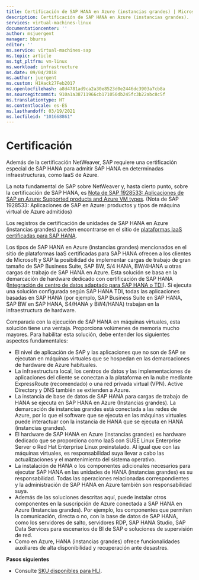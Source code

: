 ```yaml
---
title: Certificación de SAP HANA en Azure (instancias grandes) | Microsoft Docs
description: Certificación de SAP HANA en Azure (instancias grandes).
services: virtual-machines-linux
documentationcenter: ''
author: msjuergent
manager: bburns
editor: ''
ms.service: virtual-machines-sap
ms.topic: article
ms.tgt_pltfrm: vm-linux
ms.workload: infrastructure
ms.date: 09/04/2018
ms.author: juergent
ms.custom: H1Hack27Feb2017
ms.openlocfilehash: a8d4781ad9ca2a30e8523d0e2446dc3903a7cb8a
ms.sourcegitcommit: 910a1a38711966cb171050db245fc3b22abc8c5f
ms.translationtype: HT
ms.contentlocale: es-ES
ms.lasthandoff: 03/19/2021
ms.locfileid: "101668861"
---
```

# <a name="certification"></a>Certificación

Además de la certificación NetWeaver, SAP requiere una certificación especial de SAP HANA para admitir SAP HANA en determinadas infraestructuras, como IaaS de Azure.

La nota fundamental de SAP sobre NetWeaver y, hasta cierto punto, sobre la certificación de SAP HANA, es [Nota de SAP 1928533: Aplicaciones de SAP en Azure: Supported products and Azure VM types](https://launchpad.support.sap.com/#/notes/1928533). (Nota de SAP 1928533: Aplicaciones de SAP en Azure: productos y tipos de máquina virtual de Azure admitidos)

Los registros de certificación de unidades de SAP HANA en Azure (instancias grandes) pueden encontrarse en el sitio de [plataformas IaaS certificadas para SAP HANA](https://www.sap.com/dmc/exp/2014-09-02-hana-hardware/enEN/iaas.html#categories=Microsoft%20Azure). 

Los tipos de SAP HANA en Azure (instancias grandes) mencionados en el sitio de plataformas IaaS certificadas para SAP HANA ofrecen a los clientes de Microsoft y SAP la posibilidad de implementar cargas de trabajo de gran tamaño de SAP Business Suite, SAP BW, S/4 HANA, BW/4HANA u otras cargas de trabajo de SAP HANA en Azure. Esta solución se basa en la demarcación de hardware dedicado con certificación de SAP HANA ([Integración de centro de datos adaptado para SAP HANA o TDI](https://scn.sap.com/docs/DOC-63140)). Si ejecuta una solución configurada según SAP HANA TDI, todas las aplicaciones basadas en SAP HANA (por ejemplo, SAP Business Suite en SAP HANA, SAP BW en SAP HANA, S4/HANA y BW4/HANA) trabajan en la infraestructura de hardware.

Comparada con la ejecución de SAP HANA en máquinas virtuales, esta solución tiene una ventaja. Proporciona volúmenes de memoria mucho mayores. Para habilitar esta solución, debe entender los siguientes aspectos fundamentales:

- El nivel de aplicación de SAP y las aplicaciones que no son de SAP se ejecutan en máquinas virtuales que se hospedan en las demarcaciones de hardware de Azure habituales.
- La infraestructura local, los centros de datos y las implementaciones de aplicaciones del cliente se conectan a la plataforma en la nube mediante ExpressRoute (recomendado) o una red privada virtual (VPN). Active Directory y DNS también se extienden a Azure.
- La instancia de base de datos de SAP HANA para cargas de trabajo de HANA se ejecuta en SAP HANA en Azure (Instancias grandes). La demarcación de instancias grandes está conectada a las redes de Azure, por lo que el software que se ejecuta en las máquinas virtuales puede interactuar con la instancia de HANA que se ejecuta en HANA (instancias grandes).
- El hardware de SAP HANA en Azure (instancias grandes) es hardware dedicado que se proporciona como IaaS con SUSE Linux Enterprise Server o Red Hat Enterprise Linux preinstalado. Al igual que con las máquinas virtuales, es responsabilidad suya llevar a cabo las actualizaciones y el mantenimiento del sistema operativo.
- La instalación de HANA o los componentes adicionales necesarios para ejecutar SAP HANA en las unidades de HANA (instancias grandes) es su responsabilidad. Todas las operaciones relacionadas correspondientes y la administración de SAP HANA en Azure también son responsabilidad suya.
- Además de las soluciones descritas aquí, puede instalar otros componentes en la suscripción de Azure conectada a SAP HANA en Azure (Instancias grandes). Por ejemplo, los componentes que permiten la comunicación, directa o no, con la base de datos de SAP HANA, como los servidores de salto, servidores RDP, SAP HANA Studio, SAP Data Services para escenarios de BI de SAP o soluciones de supervisión de red.
- Como en Azure, HANA (instancias grandes) ofrece funcionalidades auxiliares de alta disponibilidad y recuperación ante desastres.

**Pasos siguientes**
- Consulte [SKU disponibles para HLI](hana-available-skus.md). 